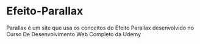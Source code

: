 # Efeito-Parallax
Parallax é um site que usa os conceitos do Efeito Parallax desenvolvido no Curso De Desenvolvimento Web Completo da Udemy
